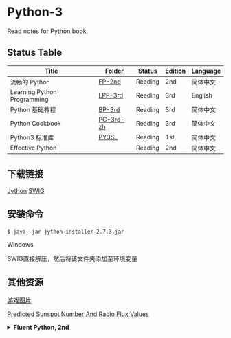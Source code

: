 # Python-3

Read notes for Python book

## Status Table

| Title                       | Folder                                                             | Status  | Edition | Language |
| --------------------------- | ------------------------------------------------------------------ | ------- | ------- | -------- |
| 流畅的 Python               | [FP-2nd](https://github.com/JPL-JUNO/Python-3/tree/main/FP-2nd)    | Reading | 2nd     | 简体中文 |
| Learning Python Programming | [LPP-3rd](https://github.com/JPL-JUNO/Python-3/tree/main/LPP-3rd)  | Reading | 3rd     | English  |
| Python 基础教程             | [BP-3rd](https://github.com/JPL-JUNO/Python-3/tree/main/BP-3rd)    | Reading | 3rd     | 简体中文 |
| Python Cookbook             | [PC-3rd-zh](https://github.com/JPL-JUNO/Python-3/tree/main/BP-3rd) | Reading | 3rd     | 简体中文 |
| Python3 标准库              | [PY3SL](https://github.com/JPL-JUNO/Python-3/tree/main/PY3SL)      | Reading | 1st     | 简体中文 |
| Effective Python            |                                                                    | Reading | 2nd     | 简体中文 |

<!-- <a href="https://www.oreilly.com/library/view/fluent-python-2nd/9781492056348/"><img src="https://learning.oreilly.com/library/cover/9781492056348/250w/" width=100px></a>

<a href="https://www.packtpub.com/product/learn-python-programming-third-edition/9781801815093"><img src="https://content.packt.com/B17579/cover_image_small.jpg" width=100px></a>

<a href="https://www.ituring.com.cn/book/2118"><img src="https://file.ituring.com.cn/LargeCover/180164640f01dff0ce25" width=100px></a> -->

## 下载链接

[Jython](https://www.jython.org/download)
[SWIG](https://www.swig.org/download.html)

## 安装命令

``$ java -jar jython-installer-2.7.3.jar``

Windows

SWIG直接解压，然后将该文件夹添加至环境变量

## 其他资源

[游戏图片](https://opengameart.org)

[Predicted Sunspot Number And Radio Flux Values](https://www.swpc.noaa.gov/products/predicted-sunspot-number-and-radio-flux)

<details><summary><b>Fluent Python, 2nd</b></summary>
![封面](Covers/FluentPython2nd.jfif)
</details>
